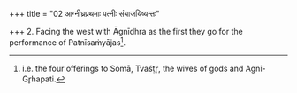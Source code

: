 +++
title = "02 आग्नीध्रप्रथमाः पत्नीः संयाजयिष्यन्तः"

+++
2. Facing the west with Āgnīdhra as the first they go for the performance of Patnīsaṁyājas[^1].  

[^1]: i.e. the four offerings to Somā, Tvaśṭr̥, the wives of gods and Agni-Gr̥hapati.
